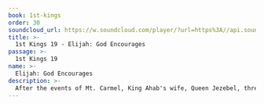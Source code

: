 ```yaml
---
book: 1st-kings
order: 30
soundcloud_url: https://w.soundcloud.com/player/?url=https%3A//api.soundcloud.com/tracks/
title: >-
  1st Kings 19 - Elijah: God Encourages
passage: >-
  1st Kings 19
name: >-
  Elijah: God Encourages
description: >-
  After the events of Mt. Carmel, King Ahab's wife, Queen Jezebel, threatened to kill the prophet Elijah. This caused Elijah great fear and depression. He ran for his life. But God met him in a very unusual way. God gives new hope to the depressed.
---
```


